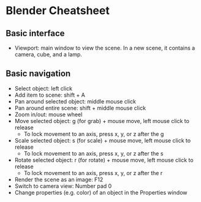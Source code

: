 # Blender Cheatsheet

## Basic interface

- Viewport: main window to view the scene. In a new scene, it contains a camera, cube, and a lamp.

## Basic navigation

- Select object: left click
- Add item to scene: shift + A
- Pan around selected object: middle mouse click
- Pan around entire scene: shift + middle mouse click
- Zoom in/out: mouse wheel
- Move selected object: g (for grab) + mouse move, left mouse click to release
  - To lock movement to an axis, press x, y, or z after the g
- Scale selected object: s (for scale) + mouse move, left mouse click to release
  - To lock movement to an axis, press x, y, or z after the s
- Rotate selected object: r (for rotate) + mouse move, left mouse click to release
  - To lock movement to an axis, press x, y, or z after the r
- Render the scene as an image: F12
- Switch to camera view: Number pad 0
- Change properties (e.g. color) of an object in the Properties window
